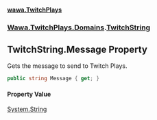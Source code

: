#### [wawa.TwitchPlays](index.md 'index')
### [Wawa.TwitchPlays.Domains](Wawa.TwitchPlays.Domains.md 'Wawa.TwitchPlays.Domains').[TwitchString](TwitchString.md 'Wawa.TwitchPlays.Domains.TwitchString')

## TwitchString.Message Property

Gets the message to send to Twitch Plays.

```csharp
public string Message { get; }
```

#### Property Value
[System.String](https://docs.microsoft.com/en-us/dotnet/api/System.String 'System.String')